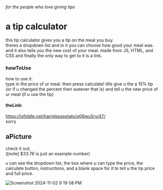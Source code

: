 ###### for the people who love giving tips
# a tip calculator

this tip calculator gives you a tip on the meal you buy.  
theres a dropdown list and in it you can choose how good your meal was. 
and it also tells you the new cost of your meal.
made from JS, HTML, and CSS
  and finally the only way to get to it is a link.

### howToUse

how to use it:  
type in the price of ur meal. 
then press calculate! 
itlle give u the a 15% tip (or if u changed the percent then watever that is) and tell u the new price of ur meal (if u use the tip)

#### theLink:
https://jsfiddle.net/harmlesspotato/q06wu5rv/47/  
sorry

## aPicture
check it out;  
([note]  $33.76 is just an example number)    

   u can see the dropdown list, the box where u can type the price, the calculate button, instructions, and a blank space for it to tell u the tip price and full price.    



      
![Screenshot 2024-11-02 9 19 08 PM](https://github.com/user-attachments/assets/24c1175c-181f-48c6-b259-8cbf2aa6d452)


